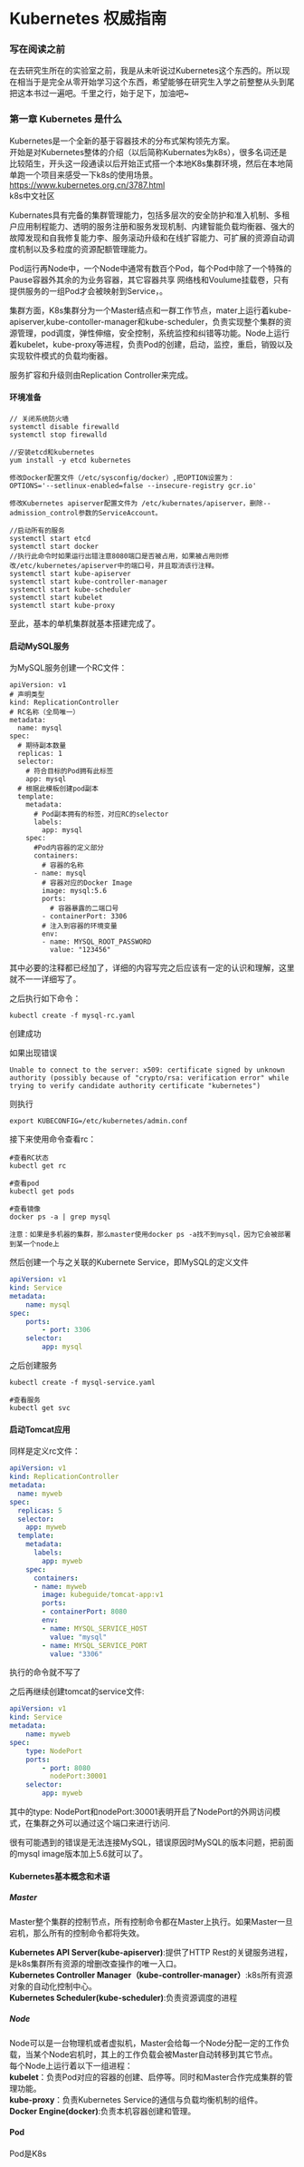 # Kubernetes 权威指南

### 写在阅读之前
在去研究生所在的实验室之前，我是从未听说过Kubernetes这个东西的。所以现在相当于是完全从零开始学习这个东西，希望能够在研究生入学之前整整从头到尾把这本书过一遍吧。千里之行，始于足下，加油吧~

### 第一章 Kubernetes 是什么
Kubernetes是一个全新的基于容器技术的分布式架构领先方案。  
开始是对Kubernetes整体的介绍（以后简称Kubernates为k8s），很多名词还是比较陌生，开头这一段通读以后开始正式搭一个本地K8s集群环境，然后在本地简单跑一个项目来感受一下k8s的使用场景。  
https://www.kubernetes.org.cn/3787.html  
k8s中文社区  

Kubernates具有完备的集群管理能力，包括多层次的安全防护和准入机制、多租户应用制程能力、透明的服务注册和服务发现机制、内建智能负载均衡器、强大的故障发现和自我修复能力李、服务滚动升级和在线扩容能力、可扩展的资源自动调度机制以及多粒度的资源配额管理能力。  

Pod运行再Node中，一个Node中通常有数百个Pod，每个Pod中除了一个特殊的Pause容器外其余的为业务容器，其它容器共享 网络栈和Voulume挂载卷，只有提供服务的一组Pod才会被映射到Service，。

集群方面，K8s集群分为一个Master结点和一群工作节点，mater上运行着kube-apiserver,kube-contoller-manager和kube-scheduler，负责实现整个集群的资源管理，pod调度，弹性伸缩，安全控制，系统监控和纠错等功能。Node上运行着kubelet，kube-proxy等进程，负责Pod的创建，启动，监控，重启，销毁以及实现软件模式的负载均衡器。

服务扩容和升级则由Replication Controller来完成。

#### 环境准备


```
// 关闭系统防火墙
systemctl disable firewalld
systemctl stop firewalld

//安装etcd和kubernetes
yum install -y etcd kubernetes

修改Docker配置文件（/etc/sysconfig/docker）,把OPTION设置为：
OPTIONS='--setlinux-enabled=false --insecure-registry gcr.io'

修改Kubernetes apiserver配置文件为 /etc/kubernates/apiserver，删除--admission_control参数的ServiceAccount。

//启动所有的服务
systemctl start etcd
systemctl start docker
//执行此命令时如果运行出错注意8080端口是否被占用，如果被占用则修改/etc/kubernetes/apiserver中的端口号，并且取消该行注释。
systemctl start kube-apiserver
systemctl start kube-controller-manager
systemctl start kube-scheduler
systemctl start kubelet
systemctl start kube-proxy
```

至此，基本的单机集群就基本搭建完成了。

#### 启动MySQL服务

为MySQL服务创建一个RC文件：

```mysql-rc.yaml（去掉注释）
apiVersion: v1
# 声明类型
kind: ReplicationController
# RC名称（全局唯一）
metadata:
  name: mysql
spec:
  # 期待副本数量
  replicas: 1
  selector:
    # 符合目标的Pod拥有此标签
    app: mysql
  # 根据此模板创建pod副本
  template:
    metadata:
      # Pod副本拥有的标签，对应RC的selector
      labels:
        app: mysql
    spec:
      #Pod内容器的定义部分
      containers:
        # 容器的名称
      - name: mysql
        # 容器对应的Docker Image
        image: mysql:5.6
        ports:
          # 容器暴露的二端口号
        - containerPort: 3306
        # 注入到容器的环境变量
        env:
        - name: MYSQL_ROOT_PASSWORD
          value: "123456"  
```

其中必要的注释都已经加了，详细的内容写完之后应该有一定的认识和理解，这里就不一一详细写了。

之后执行如下命令：


```
kubectl create -f mysql-rc.yaml

```
创建成功

如果出现错误

```
Unable to connect to the server: x509: certificate signed by unknown authority (possibly because of "crypto/rsa: verification error" while trying to verify candidate authority certificate "kubernetes")
```
则执行

```
export KUBECONFIG=/etc/kubernetes/admin.conf
```
接下来使用命令查看rc：

```
#查看RC状态
kubectl get rc

#查看pod
kubectl get pods

#查看镜像
docker ps -a | grep mysql

注意：如果是多机器的集群，那么master使用docker ps -a找不到mysql，因为它会被部署到某一个node上
```
然后创建一个与之关联的Kubernete Service，即MySQL的定义文件


```mysql-service.yaml
apiVersion: v1
kind: Service
metadata:
    name: mysql
spec:
    ports:
        - port: 3306
    selector:
        app: mysql
```
之后创建服务

```
kubectl create -f mysql-service.yaml

#查看服务
kubectl get svc
```

#### 启动Tomcat应用
同样是定义rc文件：

```myweb-rc.yaml
apiVersion: v1
kind: ReplicationController
metadata:
  name: myweb
spec:
  replicas: 5
  selector:
    app: myweb
  template:
    metadata:
      labels:
        app: myweb
    spec:
      containers:
      - name: myweb
        image: kubeguide/tomcat-app:v1
        ports:
        - containerPort: 8080
        env:
        - name: MYSQL_SERVICE_HOST
          value: "mysql"
        - name: MYSQL_SERVICE_PORT
          value: "3306"
```
执行的命令就不写了

之后再继续创建tomcat的service文件:

```tomcat-service.yaml
apiVersion: v1
kind: Service
metadata:
    name: myweb
spec:
    type: NodePort
    ports:
        - port: 8080
          nodePort:30001
    selector:
        app: myweb
```

其中的type: NodePort和nodePort:30001表明开启了NodePort的外网访问模式，在集群之外可以通过这个端口来进行访问.

很有可能遇到的错误是无法连接MySQL，错误原因时MySQL的版本问题，把前面的mysql image版本加上5.6就可以了。

#### Kubernetes基本概念和术语

##### Master
Master整个集群的控制节点，所有控制命令都在Master上执行。如果Master一旦宕机，那么所有的控制命令都将失效。

**Kubernetes API Server(kube-apiserver)**:提供了HTTP Rest的关键服务进程，是k8s集群所有资源的增删改查操作的唯一入口。  
**Kubernetes Controller Manager（kube-controller-manager）**:k8s所有资源对象的自动化控制中心。  
**Kubernetes Scheduler(kube-scheduler)**:负责资源调度的进程

##### Node
Node可以是一台物理机或者虚拟机，Master会给每一个Node分配一定的工作负载，当某个Node宕机时，其上的工作负载会被Master自动转移到其它节点。  
每个Node上运行着以下一组进程：  
**kubelet**：负责Pod对应的容器的创建、启停等。同时和Master合作完成集群的管理功能。  
**kube-proxy**：负责Kubernetes Service的通信与负载均衡机制的组件。  
**Docker Engine(docker)**:负责本机容器创建和管理。

#### Pod
Pod是K8s
